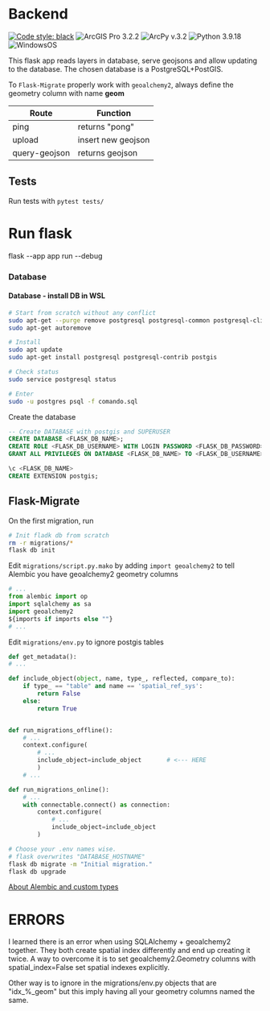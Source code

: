 # Backend
[![Code style: black](https://img.shields.io/badge/code%20style-black-000000.svg)](https://github.com/psf/black)
![ArcGIS Pro 3.2.2](https://img.shields.io/badge/argispro-v3.2.2-blue) 
![ArcPy v.3.2](https://img.shields.io/badge/arcpy-v3.2=py39_arcgispro_49743-blue)
![Python 3.9.18](https://img.shields.io/badge/python-v3.9.18-yellow) 
![WindowsOS](https://img.shields.io/badge/windowsOS--black)

This flask app reads layers in database, serve geojsons and allow updating to the database. The chosen database is a PostgreSQL+PostGIS.

To `Flask-Migrate` properly work with `geoalchemy2`, always define the geometry column with name **geom**

|Route|Function|
|---|---|
|ping| returns "pong"|
|upload|insert new geojson|
|query-geojson| returns geojson|

## Tests
Run tests with `pytest tests/`


# Run flask
flask --app app run --debug

### Database
#### Database - install DB in WSL
```bash
# Start from scratch without any conflict
sudo apt-get --purge remove postgresql postgresql-common postgresql-client postgresql-contrib postgis
sudo apt-get autoremove

# Install
sudo apt update
sudo apt-get install postgresql postgresql-contrib postgis 

# Check status
sudo service postgresql status

# Enter
sudo -u postgres psql -f comando.sql
```
Create the database
```SQL
-- Create DATABASE with postgis and SUPERUSER
CREATE DATABASE <FLASK_DB_NAME>;
CREATE ROLE <FLASK_DB_USERNAME> WITH LOGIN PASSWORD <FLASK_DB_PASSWORD> SUPERUSER;
GRANT ALL PRIVILEGES ON DATABASE <FLASK_DB_NAME> TO <FLASK_DB_USERNAME>;

\c <FLASK_DB_NAME>
CREATE EXTENSION postgis;
```
## Flask-Migrate
On the first migration, run
```bash
# Init fladk db from scratch
rm -r migrations/*
flask db init
```
Edit `migrations/script.py.mako` by adding `import geoalchemy2` to tell Alembic you have geoalchemy2 geometry columns
```py
# ...
from alembic import op
import sqlalchemy as sa
import geoalchemy2
${imports if imports else ""}
# ...
```
Edit `migrations/env.py` to ignore postgis tables
```py
def get_metadata():
# ...

def include_object(object, name, type_, reflected, compare_to):    
    if type_ == "table" and name == 'spatial_ref_sys':
        return False
    else:
        return True


def run_migrations_offline():
    # ...
    context.configure(
        # ...
        include_object=include_object       # <--- HERE
        )
    # ...

def run_migrations_online():
    # ...
    with connectable.connect() as connection:
        context.configure(
            # ...
            include_object=include_object
        )
```

```bash
# Choose your .env names wise.
# flask overwrites "DATABASE_HOSTNAME"
flask db migrate -m "Initial migration."
flask db upgrade
```
[About Alembic and custom types](https://stackoverflow.com/questions/39215278/alembic-migration-for-geoalchemy2-raises-nameerror-name-geoalchemy2-is-not-de)


# ERRORS
I learned there is an error when using SQLAlchemy + geoalchemy2 together. They both create spatial index differently and end up creating it twice. A way to overcome it is to set geoalchemy2.Geometry columns with spatial_index=False set spatial indexes explicitly.

Other way is to ignore in the migrations/env.py objects that are "idx_%_geom" but this imply having all your geometry columns named the same.